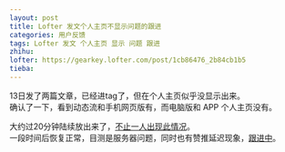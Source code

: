 ```yaml
---
layout: post
title: Lofter 发文个人主页不显示问题的跟进
categories: 用户反馈
tags: Lofter 发文 个人主页 显示 问题 跟进
zhihu: 
lofter: https://gearkey.lofter.com/post/1cb86476_2b84cb1b5
tieba: 
---
```


13日发了两篇文章，已经进tag了，但在个人主页似乎没显示出来。  
确认了一下，看到动态流和手机网页版有，而电脑版和 APP 个人主页没有。

大约过20分钟陆续放出来了，[不止一人出现此情况](https://creator114514.lofter.com/post/7492c02f_2b84c6602)。  
一段时间后恢复正常，目测是服务器问题，同时也有赞推延迟现象，[跟进中](https://tieba.baidu.com/f?kw=lofter)。